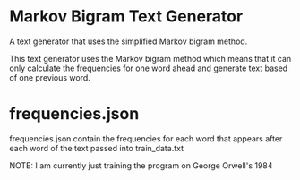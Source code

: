 # Markov Bigram Text Generator
A text generator that uses the simplified Markov bigram method.

This text generator uses the Markov bigram method which means that it can only calculate the frequencies for one word ahead and generate text based of one previous word. 

# frequencies.json
frequencies.json contain the frequencies for each word that appears after each word of the text passed into train_data.txt

NOTE: I am currently just training the program on George Orwell's 1984